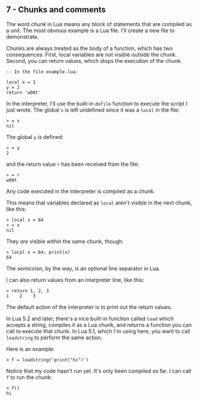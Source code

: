 ## 7 - Chunks and comments

<!-- 7.1 Chunks as files -->

The word *chunk* in Lua means any block of statements that are
compiled as a unit.
The most obvious example is a Lua file.
I'll create a new file to demonstrate.

Chunks are always treated as the body of a function, which
has two consequences.
First, local variables are not visible outside the chunk.
Second, you can return values, which stops the execution of the chunk.

    -- In the file example.lua:

    local x = 1
    y = 2
    return 'w00t'

In the interpreter, I'll use the built-in `dofile` function to
execute the script I just wrote.
The global `x` is left undefined since it was a `local` in the file:

    > = x
    nil

The global `y` *is* defined:

    > = y
    2

and the return value `r` has been received from the file:

    > = r
    w00t

<!-- 7.2 Chunks in the interpreter -->

Any code executed in the interpreter is compiled as a chunk.

This means that variables declared as `local` aren't visible in the
next chunk, like this:

    > local x = 64
    > = x
    nil

They *are* visible within the same chunk, though:

    > local x = 64; print(x)
    64

The semicolon, by the way, is an optional line separator in Lua.

I can also return values from an interpreter line, like this:

    > return 1, 2, 3
    1    2    3

The default action of the interpreter is to print out
the return values.

<!-- 7.3 The built-in load[string] function -->

In Lua 5.2 and later, there's a nice built-in function called `load`
which accepts a string, compiles it as a Lua chunk, and returns a
function you can call to execute that chunk.
In Lua 5.1, which I'm using here, you want to call `loadstring`
to perform the same action.

Here is an example:

    > f = loadstring('print("hi")')

Notice that my code hasn't run yet.
It's only been compiled so far. I can call `f` to run the chunk:

    > f()
    hi

